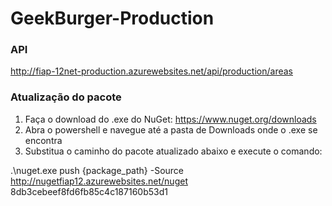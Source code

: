 # GeekBurger-Production

### API
  http://fiap-12net-production.azurewebsites.net/api/production/areas

### Atualização do pacote
  1. Faça o download do .exe do NuGet: https://www.nuget.org/downloads
  2. Abra o powershell e navegue até a pasta de Downloads onde o .exe se encontra
  3. Substitua o caminho do pacote atualizado abaixo e execute o comando:
  
  .\nuget.exe push {package_path} -Source http://nugetfiap12.azurewebsites.net/nuget 8db3cebeef8fd6fb85c4c187160b53d1
